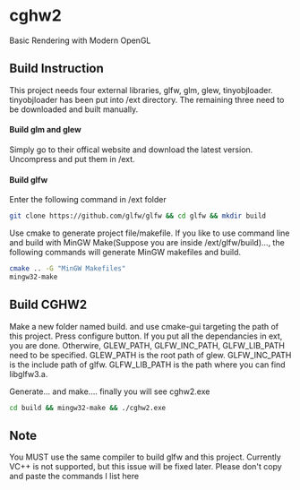 # cghw2
Basic Rendering with Modern OpenGL

## Build Instruction
This project needs four external libraries, glfw, glm, glew, tinyobjloader. tinyobjloader has been put into /ext directory. The remaining three need to be downloaded and built manually. 

#### Build glm and glew

Simply go to their offical website and download the latest version. Uncompress and put them in /ext.

#### Build glfw
Enter the following command in /ext folder
```bash
git clone https://github.com/glfw/glfw && cd glfw && mkdir build
```
Use cmake to generate project file/makefile. If you like to use command line and build with MinGW Make(Suppose you are inside /ext/glfw/build)..., the following commands will generate MinGW makefiles and build.
```bash
cmake .. -G "MinGW Makefiles"
mingw32-make
```

## Build CGHW2

Make a new folder named build. and use cmake-gui targeting the path of this project. Press configure button. If you put all the dependancies in ext, you are done. Otherwire, GLEW_PATH, GLFW_INC_PATH, GLFW_LIB_PATH need to be specified. GLEW_PATH is the root path of glew. GLFW_INC_PATH is the include path of glfw. GLFW_LIB_PATH is the path where you can find libglfw3.a.

Generate... and make.... finally you will see cghw2.exe

```bash
cd build && mingw32-make && ./cghw2.exe
```

## Note
You MUST use the same compiler to build glfw and this project.
Currently VC++ is not supported, but this issue will be fixed later.
Please don't copy and paste the commands I list here